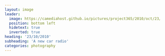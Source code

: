 ```yaml
---
layout: image
leader:
  image: https://camediahost.github.io/pictures/project365/2010/oct/23/231010.jpg
  position: bottom left
  hidetext: true
  inverted: true
heading: '23/10/2010'
subheading: 'A new car radio'
categories: photography
---
```

